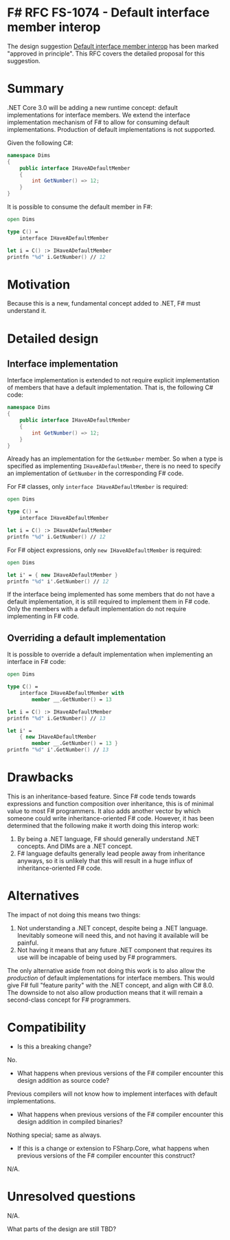 # F# RFC FS-1074 - Default interface member interop

The design suggestion [Default interface member interop](https://github.com/fsharp/fslang-suggestions/issues/679) has been marked "approved in principle".
This RFC covers the detailed proposal for this suggestion.

# Summary

.NET Core 3.0 will be adding a new runtime concept: default implementations for interface members. We extend the interface implementation mechanism of F# to allow for consuming default implementations. Production of default implementations is not supported.

Given the following C#:

```csharp
namespace Dims
{
    public interface IHaveADefaultMember
    {
        int GetNumber() => 12;
    }
}
```

It is possible to consume the default member in F#:

```fsharp
open Dims

type C() =
    interface IHaveADefaultMember

let i = C() :> IHaveADefaultMember
printfn "%d" i.GetNumber() // 12
```

# Motivation

Because this is a new, fundamental concept added to .NET, F# must understand it.

# Detailed design

## Interface implementation

Interface implementation is extended to not require explicit implementation of members that have a default implementation. That is, the following C# code:

```csharp
namespace Dims
{
    public interface IHaveADefaultMember
    {
        int GetNumber() => 12;
    }
}
```

Already has an implementation for the `GetNumber` member. So when a type is specified as implementing `IHaveADefaultMember`, there is no need to specify an implementation of `GetNumber` in the corresponding F# code.

For F# classes, only `interface IHaveADefaultMember` is required:

```fsharp
open Dims

type C() =
    interface IHaveADefaultMember

let i = C() :> IHaveADefaultMember
printfn "%d" i.GetNumber() // 12
```

For F# object expressions, only `new IHaveADefaultMember` is required:

```fsharp
open Dims

let i' = { new IHaveADefaultMember }
printfn "%d" i'.GetNumber() // 12
```

If the interface being implemented has some members that do not have a default implementation, it is still required to implement them in F# code. Only the members with a default implementation do not require implementing in F# code.

## Overriding a default implementation

It is possible to override a default implementation when implementing an interface in F# code:

```fsharp
open Dims

type C() =
    interface IHaveADefaultMember with
        member __.GetNumber() = 13

let i = C() :> IHaveADefaultMember
printfn "%d" i.GetNumber() // 13

let i' =
    { new IHaveADefaultMember
        member __.GetNumber() = 13 }
printfn "%d" i'.GetNumber() // 13
```

# Drawbacks

This is an inheritance-based feature. Since F# code tends towards expressions and function composition over inheritance, this is of minimal value to most F# programmers. It also adds another vector by which someone could write inheritance-oriented F# code. However, it has been determined that the following make it worth doing this interop work:

1. By being a .NET language, F# should generally understand .NET concepts. And DIMs are a .NET concept.
1. F# language defaults generally lead people away from inheritance anyways, so it is unlikely that this will result in a huge influx of inheritance-oriented F# code.

# Alternatives

The impact of not doing this means two things:

1. Not understanding a .NET concept, despite being a .NET language. Inevitably someone will need this, and not having it available will be painful.
2. Not having it means that any future .NET component that requires its use will be incapable of being used by F# programmers.

The only alternative aside from not doing this work is to also allow the _production_ of default implementations for interface members. This would give F# full "feature parity" with the .NET concept, and align with C# 8.0. The downside to not also allow production means that it will remain a second-class concept for F# programmers.

# Compatibility

* Is this a breaking change?

No.

* What happens when previous versions of the F# compiler encounter this design addition as source code?

Previous compilers will not know how to implement interfaces with default implementations.

* What happens when previous versions of the F# compiler encounter this design addition in compiled binaries?

Nothing special; same as always.

* If this is a change or extension to FSharp.Core, what happens when previous versions of the F# compiler encounter this construct?

N/A.

# Unresolved questions

N/A.

What parts of the design are still TBD?

